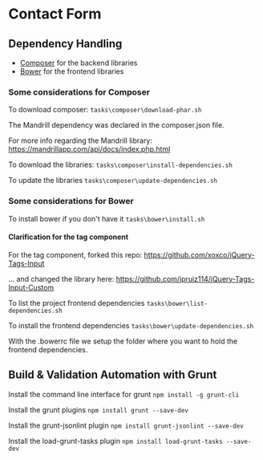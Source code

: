 # Contact Form

## Dependency Handling

* [Composer](https://getcomposer.org/) for the backend libraries
* [Bower](http://bower.io/) for the frontend libraries

### Some considerations for Composer

To download composer:
`tasks\composer\download-phar.sh`

The Mandrill dependency was declared in the composer.json file.

For more info regarding the Mandrill library:
https://mandrillapp.com/api/docs/index.php.html

To download the libraries:
`tasks\composer\install-dependencies.sh`

To update the libraries
`tasks\composer\update-dependencies.sh`

### Some considerations for Bower

To install bower if you don't have it
`tasks\bower\install.sh`

#### Clarification for the tag component

For the tag component, forked this repo:
https://github.com/xoxco/jQuery-Tags-Input

... and changed the library here:
https://github.com/jpruiz114/jQuery-Tags-Input-Custom

To list the project frontend dependencies
`tasks\bower\list-dependencies.sh`

To install the frontend dependencies
`tasks\bower\update-dependencies.sh`

With the .bowerrc file we setup the folder where you want to hold the frontend dependencies.

## Build & Validation Automation with Grunt

Install the command line interface for grunt
`npm install -g grunt-cli`

Install the grunt plugins
`npm install grunt --save-dev`

Install the grunt-jsonlint plugin
`npm install grunt-jsonlint --save-dev`

Install the load-grunt-tasks plugin
`npm install load-grunt-tasks --save-dev`

